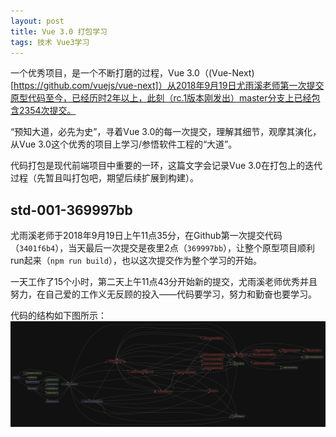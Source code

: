 ```yaml
---
layout: post
title: Vue 3.0 打包学习
tags: 技术 Vue3学习
---
```


一个优秀项目，是一个不断打磨的过程，Vue 3.0（(Vue-Next)[https://github.com/vuejs/vue-next]）从2018年9月19日尤雨溪老师第一次提交原型代码至今，已经历时2年以上，此刻（rc.1版本刚发出）master分支上已经包含2354次提交。

“预知大道，必先为史”，寻着Vue 3.0的每一次提交，理解其细节，观摩其演化，从Vue 3.0这个优秀的项目上学习/参悟软件工程的“大道”。

代码打包是现代前端项目中重要的一环，这篇文字会记录Vue 3.0在打包上的迭代过程（先暂且叫打包吧，期望后续扩展到构建）。


## std-001-369997bb

尤雨溪老师于2018年9月19日上午11点35分，在Github第一次提交代码（`3401f6b4`），当天最后一次提交是夜里2点（`369997bb`），让整个原型项目顺利run起来（`npm run build`），也以这次提交作为整个学习的开始。

一天工作了15个小时，第二天上午11点43分开始新的提交，尤雨溪老师优秀并且努力，在自己爱的工作义无反顾的投入——代码要学习，努力和勤奋也要学习。

代码的结构如下图所示：
![Vue Next 369997bb 代码结构图](/tech/media/vue-next-std-001-369997bb.svg)
